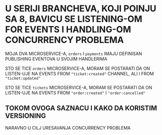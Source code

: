 # U SERIJI BRANCHEVA, KOJI POINJU SA 8, BAVICU SE LISTENING-OM FOR EVENTS I HANDLING-OM CONCURRENCY PROBLEMA

MOJA DVA MICROSERVICE-A, `orders` I `payments` IMAJU DEFINISAN PUBLISHING EVENTOVA U SVOJIM HANDLERIMA

STO SE TICE `orders` MICROSERVICE-A, MORAM SE POSTARATI DA ON LISTEN-UJE NA EVENTS FROM `"ticket:created"` CHANNEL, ALI I FROM `"ticket:updated"`

STO SE TICE `tickets` MICROSERVICE-A, MORAM SE POSTARATI DA ON LISTEN-UJE NA EVENTS FROM `"order:created"` I `"order:cancelled"`

## TOKOM OVOGA SAZNACU I KAKO DA KORISTIM VERSIONING

NARAVNO U CILJ URESAVANJA CONCURRENCY PROBLEMA
